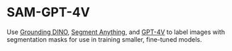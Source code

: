 # SAM-GPT-4V

Use [Grounding DINO](https://blog.roboflow.com/grounding-dino-zero-shot-object-detection/), [Segment Anything](https://blog.roboflow.com/how-to-use-segment-anything-model-sam/), and [GPT-4V](https://blog.roboflow.com/gpt-4-vision/) to label images with segmentation masks for use in training smaller, fine-tuned models.
